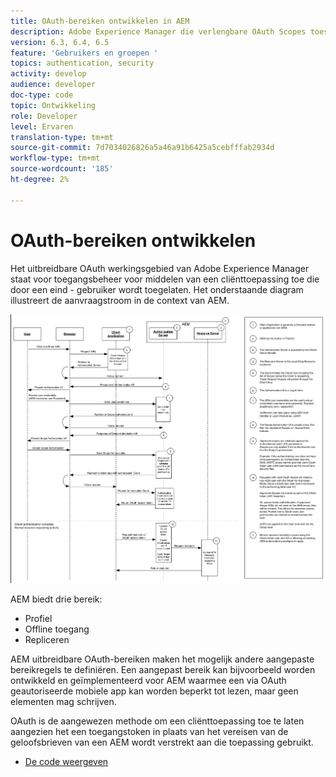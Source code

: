 ```yaml
---
title: OAuth-bereiken ontwikkelen in AEM
description: Adobe Experience Manager die verlengbare OAuth Scopes toestaat voor toegangsbeheer voor middelen van een cliënttoepassing die door een eind - gebruiker wordt toegelaten. Het onderstaande diagram illustreert de aanvraagstroom in de context van AEM.
version: 6.3, 6.4, 6.5
feature: 'Gebruikers en groepen '
topics: authentication, security
activity: develop
audience: developer
doc-type: code
topic: Ontwikkeling
role: Developer
level: Ervaren
translation-type: tm+mt
source-git-commit: 7d7034026826a5a46a91b6425a5cebfffab2934d
workflow-type: tm+mt
source-wordcount: '185'
ht-degree: 2%

---
```



# OAuth-bereiken ontwikkelen

Het uitbreidbare OAuth werkingsgebied van Adobe Experience Manager staat voor toegangsbeheer voor middelen van een cliënttoepassing toe die door een eind - gebruiker wordt toegelaten. Het onderstaande diagram illustreert de aanvraagstroom in de context van AEM.

![Oauth Scopes Flow](./assets/oauth-code-sample-develop/oauth-scopes-flow.png)

AEM biedt drie bereik:

* Profiel
* Offline toegang
* Repliceren

AEM uitbreidbare OAuth-bereiken maken het mogelijk andere aangepaste bereikregels te definiëren. Een aangepast bereik kan bijvoorbeeld worden ontwikkeld en geïmplementeerd voor AEM waarmee een via OAuth geautoriseerde mobiele app kan worden beperkt tot lezen, maar geen elementen mag schrijven.

OAuth is de aangewezen methode om een cliënttoepassing toe te laten aangezien het een toegangstoken in plaats van het vereisen van de geloofsbrieven van een AEM wordt verstrekt aan die toepassing gebruikt.

* [De code weergeven](https://github.com/Adobe-Consulting-Services/acs-aem-samples/blob/legacy/bundle/src/main/java/com/adobe/acs/samples/authentication/oauth/impl/SampleScopeWithPrivileges.java)
